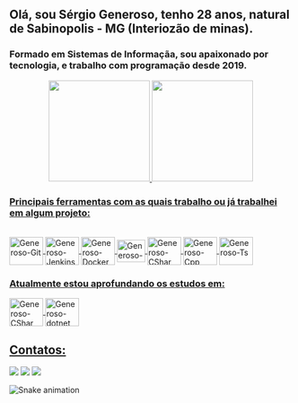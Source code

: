 ## Olá, sou Sérgio Generoso, tenho 28 anos, natural de Sabinopolis - MG (Interiozão de minas).
### Formado em Sistemas de Informaçãa, sou apaixonado por tecnologia, e trabalho com programação desde 2019.

<div align="center">
  <a href="https://github.com/sergiogeneroso">
  <img height="180em" src="https://github-readme-stats.vercel.app/api?username=sergiogeneroso&show_icons=true&theme=gruvbox&include_all_commits=true&count_private=true"/>
  <img height="180em" src="https://github-readme-stats.vercel.app/api/top-langs/?username=sergiogeneroso&layout=compact&langs_count=7&theme=gruvbox"/>
</div>

 
### Principais ferramentas com as quais trabalho ou já trabalhei em algum projeto: 
<div style="display: inline_block"><br>
  <img align="center" alt="Generoso-Git" height="50" width="60" src="https://cdn.jsdelivr.net/gh/devicons/devicon/icons/git/git-original.svg">
  <img align="center" alt="Generoso-Jenkins" height="50" width="60" src="https://cdn.jsdelivr.net/gh/devicons/devicon/icons/jenkins/jenkins-original.svg">
  <img align="center" alt="Generoso-Docker" height="50" width="60" src="https://cdn.jsdelivr.net/gh/devicons/devicon/icons/docker/docker-original.svg">
  <img align="center" alt="Generoso-Delphi" height="40" width="50" src="https://dtffvb2501i0o.cloudfront.net/images/logos/logo-page/delphi-logo-1024.png">
  <img align="center" alt="Generoso-CShar" height="50" width="60" src="https://cdn.jsdelivr.net/gh/devicons/devicon/icons/csharp/csharp-original.svg">
  <img align="center" alt="Generoso-Cpp" height="50" width="60" src="https://cdn.jsdelivr.net/gh/devicons/devicon/icons/cplusplus/cplusplus-original.svg">
  <img align="center" alt="Generoso-Ts" height="50" width="60" src="https://cdn.jsdelivr.net/gh/devicons/devicon/icons/typescript/typescript-original.svg">
</div>
  
### Atualmente estou aprofundando os estudos em:
<div style="display: inline_block">
  <img align="center" alt="Generoso-CShar" height="50" width="60" src="https://cdn.jsdelivr.net/gh/devicons/devicon/icons/csharp/csharp-original.svg">
  <img align="center" alt="Generoso-dotnet" height="50" width="60" src="https://cdn.jsdelivr.net/gh/devicons/devicon/icons/dotnetcore/dotnetcore-original.svg">
</div>

## Contatos:

<div>
<a href="https://instagram.com/seegeneroso" target="_blank"><img src="https://img.shields.io/badge/-Instagram-%23E4405F?style=for-the-badge&logo=instagram&logoColor=white" target="_blank"></a>
<a href = "mailto:sergiofgeneroso@hotmail.com"><img src="https://img.shields.io/badge/Microsoft_Outlook-0078D4?style=for-the-badge&logo=microsoft-outlook&logoColor=white" target="_blank"></a>
<a href="https://www.linkedin.com/in/seu-usuário-linkedln-aqui" target="_blank"><img src="https://img.shields.io/badge/-LinkedIn-%230077B5?style=for-the-badge&logo=linkedin&logoColor=white" target="_blank"></a>

![Snake animation](https://github.com/sergiogeneroso/sergiogeneroso/blob/output/github-contribution-grid-snake.svg)
</div>
